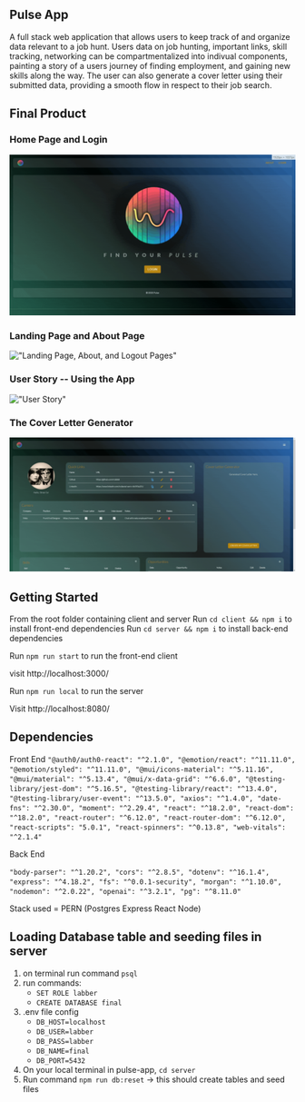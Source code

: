 ## Pulse App
A full stack web application that allows users to keep track of and organize data relevant to a job hunt. Users data on job hunting, important links, skill tracking, networking can be compartmentalized into indivual components, painting a story of a users journey of finding employment, and gaining new skills along the way. The user can also generate a cover letter using their submitted data, providing a smooth flow in respect to their job search.

## Final Product
### Home Page and Login

!["Home Page"](./docs/HomePage.gif)

### Landing Page and About Page
!["Landing Page, About, and Logout Pages"](./docs/LandingAboutLogout.gif)
### User Story -- Using the App
!["User Story"](./docs/UserStory.gif)
### The Cover Letter Generator
!["Cover Letter Generator"](./docs/CoverLetterGenerator.gif)

## Getting Started
From the root folder containing client and server
Run `cd client && npm i` to install front-end dependencies
Run `cd server && npm i` to install back-end dependencies

Run `npm run start` to run the front-end client

visit http://localhost:3000/

Run `npm run local` to run the server

Visit http://localhost:8080/

## Dependencies
Front End
`
"@auth0/auth0-react": "^2.1.0",
"@emotion/react": "^11.11.0",
"@emotion/styled": "^11.11.0",
"@mui/icons-material": "^5.11.16",
"@mui/material": "^5.13.4",
"@mui/x-data-grid": "^6.6.0",
"@testing-library/jest-dom": "^5.16.5",
"@testing-library/react": "^13.4.0",
"@testing-library/user-event": "^13.5.0",
"axios": "^1.4.0",
"date-fns": "^2.30.0",
"moment": "^2.29.4",
"react": "^18.2.0",
"react-dom": "^18.2.0",
"react-router": "^6.12.0",
"react-router-dom": "^6.12.0",
"react-scripts": "5.0.1",
"react-spinners": "^0.13.8",
"web-vitals": "^2.1.4"
`

Back End

`
"body-parser": "^1.20.2",
"cors": "^2.8.5",
"dotenv": "^16.1.4",
"express": "^4.18.2",
"fs": "^0.0.1-security",
"morgan": "^1.10.0",
"nodemon": "^2.0.22",
"openai": "^3.2.1",
"pg": "^8.11.0"
`

Stack used = PERN (Postgres Express React Node)

## Loading Database table and seeding files in server

1. on terminal run command `psql`
2. run commands:
   - `SET ROLE labber`
   - `CREATE DATABASE final`
3. .env file config
   - `DB_HOST=localhost`
   - `DB_USER=labber`
   - `DB_PASS=labber`
   - `DB_NAME=final`
   - `DB_PORT=5432`
4. On your local terminal in pulse-app, `cd server`
5. Run command `npm run db:reset` -> this should create tables and seed files
